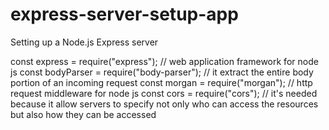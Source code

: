 # express-server-setup-app
Setting up a Node.js Express server

const express = require("express"); // web application framework for node js
const bodyParser = require("body-parser"); // it extract the entire body portion of an incoming request
const morgan = require("morgan"); // http request middleware for node js
const cors = require("cors"); // it's needed because it allow servers to specify not only who can access the resources but also how they can be accessed

